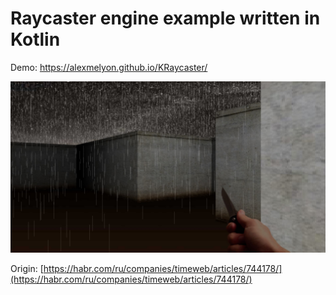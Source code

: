 # Raycaster engine example written in Kotlin

Demo: https://alexmelyon.github.io/KRaycaster/

![Preview](/docs/preview.jpg "Preview")

Origin: [https://habr.com/ru/companies/timeweb/articles/744178/](https://habr.com/ru/companies/timeweb/articles/744178/)
